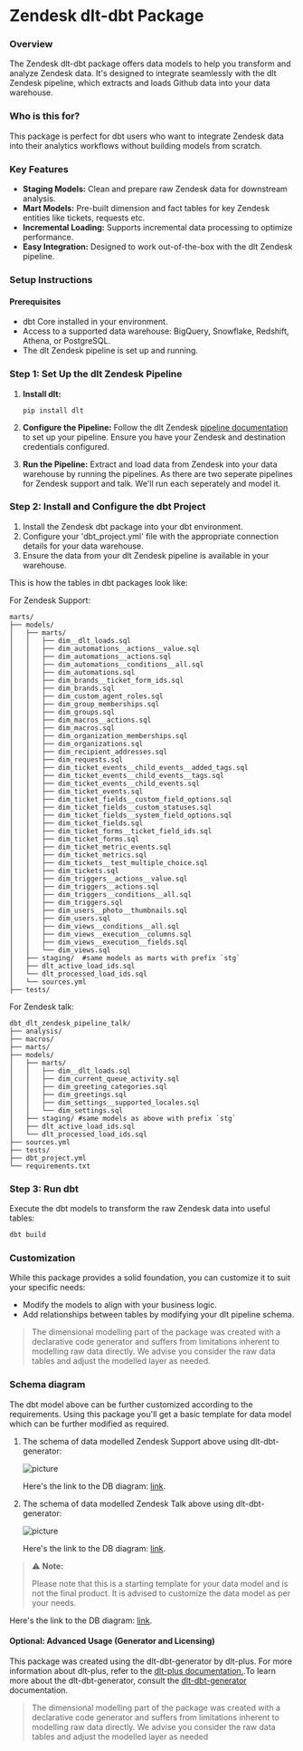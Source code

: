 # Zendesk dlt-dbt Package

### Overview
The Zendesk dlt-dbt package offers data models to help you transform and analyze Zendesk data. It's designed to integrate seamlessly with the dlt Zendesk pipeline, which extracts and loads Github data into your data warehouse.

### Who is this for?
This package is perfect for dbt users who want to integrate Zendesk data into their analytics workflows without building models from scratch.


### Key Features
- **Staging Models:** Clean and prepare raw Zendesk data for downstream analysis.
- **Mart Models:** Pre-built dimension and fact tables for key Zendesk entities like tickets, requests etc.
- **Incremental Loading:** Supports incremental data processing to optimize performance.
- **Easy Integration:** Designed to work out-of-the-box with the dlt Zendesk pipeline.

### Setup Instructions

#### Prerequisites
- dbt Core installed in your environment.
- Access to a supported data warehouse: BigQuery, Snowflake, Redshift, Athena, or PostgreSQL.
- The dlt Zendesk pipeline is set up and running.

### Step 1: Set Up the dlt Zendesk Pipeline
1. **Install dlt:**
   ``` 
   pip install dlt
   ```
2. **Configure the Pipeline:**
   Follow the dlt Zendesk [pipeline documentation](https://dlthub.com/docs/dlt-ecosystem/verified-sources/zendesk) to set up your pipeline. Ensure you have your Zendesk and destination credentials configured.

3. **Run the Pipeline:**
   Extract and load data from Zendesk into your data warehouse by running the pipelines. As there are two seperate pipelines for Zendesk support and talk. We'll run each seperately and model it.

### Step 2: Install and Configure the dbt Project

1. Install the Zendesk dbt package into your dbt environment.
2. Configure your 'dbt_project.yml' file with the appropriate connection details for your data warehouse.
3. Ensure the data from your dlt Zendesk pipeline is available in your warehouse.

This is how the tables in dbt packages look like:

For Zendesk Support:

```text
marts/
├── models/
│   ├── marts/
│   │   ├── dim__dlt_loads.sql
│   │   ├── dim_automations__actions__value.sql
│   │   ├── dim_automations__actions.sql
│   │   ├── dim_automations__conditions__all.sql
│   │   ├── dim_automations.sql
│   │   ├── dim_brands__ticket_form_ids.sql
│   │   ├── dim_brands.sql
│   │   ├── dim_custom_agent_roles.sql
│   │   ├── dim_group_memberships.sql
│   │   ├── dim_groups.sql
│   │   ├── dim_macros__actions.sql
│   │   ├── dim_macros.sql
│   │   ├── dim_organization_memberships.sql
│   │   ├── dim_organizations.sql
│   │   ├── dim_recipient_addresses.sql
│   │   ├── dim_requests.sql
│   │   ├── dim_ticket_events__child_events__added_tags.sql
│   │   ├── dim_ticket_events__child_events__tags.sql
│   │   ├── dim_ticket_events__child_events.sql
│   │   ├── dim_ticket_events.sql
│   │   ├── dim_ticket_fields__custom_field_options.sql
│   │   ├── dim_ticket_fields__custom_statuses.sql
│   │   ├── dim_ticket_fields__system_field_options.sql
│   │   ├── dim_ticket_fields.sql
│   │   ├── dim_ticket_forms__ticket_field_ids.sql
│   │   ├── dim_ticket_forms.sql
│   │   ├── dim_ticket_metric_events.sql
│   │   ├── dim_ticket_metrics.sql
│   │   ├── dim_tickets__test_multiple_choice.sql
│   │   ├── dim_tickets.sql
│   │   ├── dim_triggers__actions__value.sql
│   │   ├── dim_triggers__actions.sql
│   │   ├── dim_triggers__conditions__all.sql
│   │   ├── dim_triggers.sql
│   │   ├── dim_users__photo__thumbnails.sql
│   │   ├── dim_users.sql
│   │   ├── dim_views__conditions__all.sql
│   │   ├── dim_views__execution__columns.sql
│   │   ├── dim_views__execution__fields.sql
│   │   └── dim_views.sql
│   ├── staging/  #same models as marts with prefix `stg`
│   ├── dlt_active_load_ids.sql
│   └── dlt_processed_load_ids.sql
│   └── sources.yml
├── tests/
```

For Zendesk talk:

```text
dbt_dlt_zendesk_pipeline_talk/
├── analysis/
├── macros/
├── marts/
├── models/
│   ├── marts/
│   │   ├── dim__dlt_loads.sql
│   │   ├── dim_current_queue_activity.sql
│   │   ├── dim_greeting_categories.sql
│   │   ├── dim_greetings.sql
│   │   ├── dim_settings__supported_locales.sql
│   │   └── dim_settings.sql
│   ├── staging/ #same models as above with prefix `stg`
│   ├── dlt_active_load_ids.sql
│   └── dlt_processed_load_ids.sql
├── sources.yml
├── tests/
├── dbt_project.yml
└── requirements.txt
```

### Step 3: Run dbt
Execute the dbt models to transform the raw Zendesk data into useful tables:

```sh
dbt build
```

### Customization
While this package provides a solid foundation, you can customize it to suit your specific needs:

- Modify the models to align with your business logic.
- Add relationships between tables by modifying your dlt pipeline schema.

> The dimensional modelling part of the package was created with a declarative code generator and suffers from 
> limitations inherent to modelling raw data directly. We advise you consider the raw data tables and adjust 
> the modelled layer as needed.

### Schema diagram
The dbt model above can be further customized according to the requirements. Using this package you'll get a basic template
for data model which can be further modified as required.

1. The schema of data modelled Zendesk Support above using dlt-dbt-generator:
    
   ![picture](https://storage.googleapis.com/dlt-blog-images/zendesk_support_dlt_dbt_v0.1.0.png)

   Here's the link to the DB diagram: [link](https://dbdiagram.io/d/zendesk_support_dlt_dbt_v0-1-0-67a1f7c0263d6cf9a0f9bb5f).

2. The schema of data modelled Zendesk Talk above using dlt-dbt-generator:

   ![picture](https://storage.googleapis.com/dlt-blog-images/zendesk_talk_dlt_dbt_v0.1.0.png)

   Here's the link to the DB diagram: [link](https://dbdiagram.io/d/Zendesk_talk_dlt_dbt_v0-1-0-67a20abe263d6cf9a0fc28ec).

> ⚠️ **Note:**
> 
> Please note that this is a starting template for your data model and is not the final product. It is advised to customize the data model as per your needs.

   Here's the link to the DB diagram: [link](https://dbdiagram.io/d/Zendesk_talk_dlt_dbt_v0-1-0-67a20abe263d6cf9a0fc28ec).

#### Optional: Advanced Usage (Generator and Licensing)

This package was created using the dlt-dbt-generator by dlt-plus. For more information about dlt-plus, refer to the 
[dlt-plus documentation.](https://dlt-plus.netlify.app/docs/plus/intro/).To learn more about the dlt-dbt-generator, 
consult the [dlt-dbt-generator](https://dlthub.com/blog/dbt-gen) documentation.

> The dimensional modelling part of the package was created with a declarative code generator and suffers from 
> limitations inherent to modelling raw data directly. We advise you consider the raw data tables and adjust 
> the modelled layer as needed
